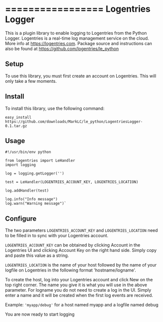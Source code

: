=================
Logentries Logger
=================

This is a plugin library to enable logging to Logentries from the Python Logger. Logentries is a real-time log management service on the cloud. More info at https://logentries.com. Package source and instructions can also be found at https://github.com/logentries/le_python

Setup
-----

To use this library, you must first create an account on Logentries. This will only take a few moments.

Install
-------

To install this library, use the following command:

`easy_install https://github.com/downloads/MarkLC/le_python/LogentriesLogger-0.1.tar.gz`

Usage
-----

    #!/usr/bin/env python

    from logentries import LeHandler
    import logging

    log = logging.getLogger('')

    test = LeHandler(LOGENTRIES_ACCOUNT_KEY, LOGENTRIES_LOCATION)

    log.addHandler(test)

    log.info("Info message")
    log.warn("Warning message")`

Configure
---------

The two parameters `LOGENTRIES_ACCOUNT_KEY` and `LOGENTRIES_LOCATION` need to be filled in to sync with your Logentries account.

`LOGENTRIES_ACCOUNT_KEY` can be obtained by clicking Account in the Logentries UI and clicking Account Key on the right hand side. Simply copy and paste this value as a string.

`LOGENTRIES_LOCATION` is the name of your host followed by the name of your logfile on Logentries in the following format 'hostname/logname'.

To create the host, log into your Logentries account and click New on the top right corner. The name you give it is what you will use in the above parameter. For logname you do not need to create a log in the UI. Simply enter a name and it will be created when the first log events are received.

Example:  `'myapp/debug'` for a host named myapp and a logfile named debug

You are now ready to start logging
